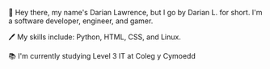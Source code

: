  👋 Hey there, my name's Darian Lawrence, but I go by Darian L. for short. I'm a software developer, engineer, and gamer. 
 
 🖊️ My skills include: Python, HTML, CSS, and Linux.
 
 📚 I'm currently studying Level 3 IT at Coleg y Cymoedd 
 
